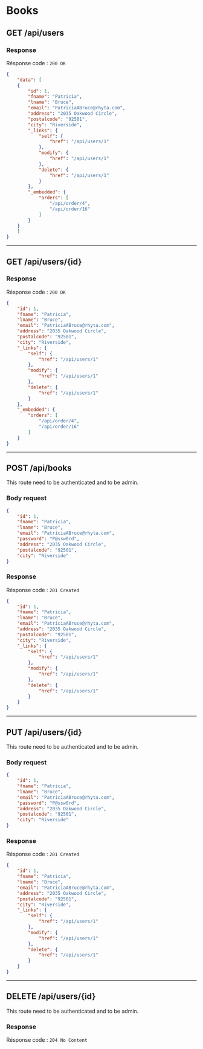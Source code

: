 # Books

## GET /api/users

### **Response**

Résponse code : ```200 OK```

```json
{
    "data": [
    {
        "id": 1,
        "fname": "Patricia",
        "lname": "Bruce",
        "email": "PatriciaABruce@rhyta.com",
        "address": "2035 Oakwood Circle",
        "postalcode": "92501",
        "city": "Riverside",
        "_links": {
            "self": {
                "href": "/api/users/1"
            },
            "modify": {
                "href": "/api/users/1"
            },
            "delete": {
                "href": "/api/users/1"
            }
        },
        "_embedded": {
            "orders": [
                "/api/order/4",
                "/api/order/16"
            ]
        }
    }
    ]
}
```
---
## GET /api/users/{id}

### **Response**

Résponse code : ```200 OK```

```json
{
    "id": 1,
    "fname": "Patricia",
    "lname": "Bruce",
    "email": "PatriciaABruce@rhyta.com",
    "address": "2035 Oakwood Circle",
    "postalcode": "92501",
    "city": "Riverside",
    "_links": {
        "self": {
            "href": "/api/users/1"
        },
        "modify": {
            "href": "/api/users/1"
        },
        "delete": {
            "href": "/api/users/1"
        }
    },
    "_embedded": {
        "orders": [
            "/api/order/4",
            "/api/order/16"
        ]
    }
}
```
---
## POST /api/books

This route need to be authenticated and to be admin.

### **Body request**

```json
{
    "id": 1,
    "fname": "Patricia",
    "lname": "Bruce",
    "email": "PatriciaABruce@rhyta.com",
    "password": "P@ssw0rd",
    "address": "2035 Oakwood Circle",
    "postalcode": "92501",
    "city": "Riverside"
}
```

### **Response**

Résponse code : ```201 Created```

```json
{
    "id": 1,
    "fname": "Patricia",
    "lname": "Bruce",
    "email": "PatriciaABruce@rhyta.com",
    "address": "2035 Oakwood Circle",
    "postalcode": "92501",
    "city": "Riverside",
    "_links": {
        "self": {
            "href": "/api/users/1"
        },
        "modify": {
            "href": "/api/users/1"
        },
        "delete": {
            "href": "/api/users/1"
        }
    }
}
```
---
## PUT /api/users/{id}

This route need to be authenticated and to be admin.

### **Body request**

```json
{
    "id": 1,
    "fname": "Patricia",
    "lname": "Bruce",
    "email": "PatriciaABruce@rhyta.com",
    "password": "P@ssw0rd",
    "address": "2035 Oakwood Circle",
    "postalcode": "92501",
    "city": "Riverside"
}
```

### **Response**

Résponse code : ```201 Created```

```json
{
    "id": 1,
    "fname": "Patricia",
    "lname": "Bruce",
    "email": "PatriciaABruce@rhyta.com",
    "address": "2035 Oakwood Circle",
    "postalcode": "92501",
    "city": "Riverside",
    "_links": {
        "self": {
            "href": "/api/users/1"
        },
        "modify": {
            "href": "/api/users/1"
        },
        "delete": {
            "href": "/api/users/1"
        }
    }
}
```
---
## DELETE /api/users/{id}

This route need to be authenticated and to be admin.

### **Response**

Résponse code : ```204 No Content```